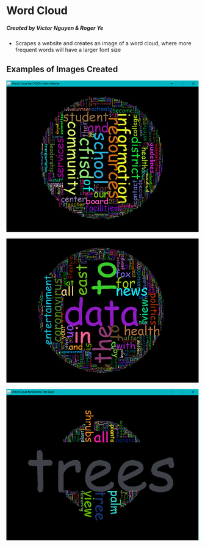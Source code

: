 # Word Cloud
##### Created by Victor Nguyen & Roger Ye
* Scrapes a website and creates an image of a word cloud, where more frequent words will have a larger font size

## Examples of Images Created
![Cy-Fair ISD's Front Page](cfisd.png)

![Fox News](foxnews.png)

![Banana Tree Sales](bananatreesales.png)
